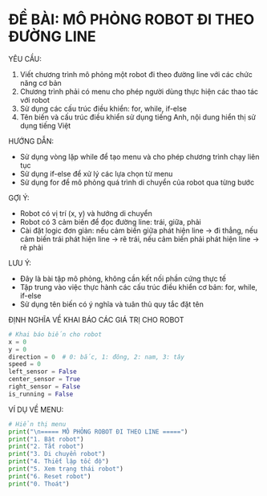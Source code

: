 # ĐỀ BÀI: MÔ PHỎNG ROBOT ĐI THEO ĐƯỜNG LINE

YÊU CẦU:
1. Viết chương trình mô phỏng một robot đi theo đường line với các chức năng cơ bản
2. Chương trình phải có menu cho phép người dùng thực hiện các thao tác với robot
3. Sử dụng các cấu trúc điều khiển: for, while, if-else
4. Tên biến và cấu trúc điều khiển sử dụng tiếng Anh, nội dung hiển thị sử dụng tiếng Việt

HƯỚNG DẪN:
- Sử dụng vòng lặp while để tạo menu và cho phép chương trình chạy liên tục
- Sử dụng if-else để xử lý các lựa chọn từ menu
- Sử dụng for để mô phỏng quá trình di chuyển của robot qua từng bước

GỢI Ý:
- Robot có vị trí (x, y) và hướng di chuyển
- Robot có 3 cảm biến để đọc đường line: trái, giữa, phải
- Cài đặt logic đơn giản: nếu cảm biến giữa phát hiện line -> đi thẳng, 
  nếu cảm biến trái phát hiện line -> rẽ trái, nếu cảm biến phải phát hiện line -> rẽ phải

LƯU Ý: 
- Đây là bài tập mô phỏng, không cần kết nối phần cứng thực tế
- Tập trung vào việc thực hành các cấu trúc điều khiển cơ bản: for, while, if-else
- Sử dụng tên biến có ý nghĩa và tuân thủ quy tắc đặt tên

ĐỊNH NGHĨA VỀ KHAI BÁO CÁC GIÁ TRỊ CHO ROBOT
```python
# Khai báo biến cho robot
x = 0
y = 0
direction = 0  # 0: bắc, 1: đông, 2: nam, 3: tây
speed = 0
left_sensor = False
center_sensor = True
right_sensor = False
is_running = False
```

VÍ DỤ VỀ MENU:

```python
# Hiển thị menu
print("\n===== MÔ PHỎNG ROBOT ĐI THEO LINE =====")
print("1. Bật robot")
print("2. Tắt robot")
print("3. Di chuyển robot")
print("4. Thiết lập tốc độ")
print("5. Xem trạng thái robot")
print("6. Reset robot")
print("0. Thoát")
```